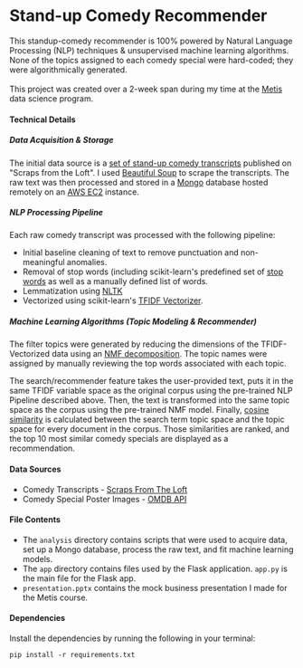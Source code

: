 # Stand-up Comedy Recommender

This standup-comedy recommender is 100% powered by Natural Language Processing (NLP) techniques & unsupervised
machine learning algorithms. None of the topics assigned to each comedy special were hard-coded; they were
algorithmically generated. <br><br>This project was created over a 2-week span during my time at the
<a href="https://www.thisismetis.com/" target="_blank">Metis</a> data science program.

<h4>Technical Details</h5>

<h5>Data Acquisition & Storage</h5>
<p>
    The initial data source is a <a href=" https://scrapsfromtheloft.com/stand-up-comedy-scripts/" target="_blank">set of stand-up comedy transcripts</a>
    published on "Scraps from the Loft". I used <a href="https://www.crummy.com/software/BeautifulSoup/bs4/doc/" target="_blank">Beautiful Soup</a> to
    scrape the transcripts. The raw text was then processed and stored in a
    <a href="https://www.mongodb.com/" target="_blank">Mongo</a> database hosted
    remotely on an <a href="https://aws.amazon.com/ec2/" target="_blank">AWS EC2</a> instance.
</p>

<h5>NLP Processing Pipeline</h5>
<p>
    Each raw comedy transcript was processed with the following pipeline:
    <ul>
        <li>Initial baseline cleaning of text to remove punctuation and non-meaningful anomalies.</li>
        <li>
            Removal of stop words (including scikit-learn's predefined set of
            <a href="https://scikit-learn.org/stable/modules/feature_extraction.html#stop-words" target="_blank">stop words</a>
            as well as a manually defined list of words.
        </li>
        <li>
            Lemmatization using <a href="https://www.nltk.org/_modules/nltk/stem/wordnet.html" target="_blank">NLTK</a>
        </li>
        <li>
            Vectorized using scikit-learn's <a href="https://scikit-learn.org/stable/modules/generated/sklearn.feature_extraction.text.TfidfVectorizer.html" target="_blank">TFIDF Vectorizer</a>.
        </li>
    </ul>
</p>

<h5>Machine Learning Algorithms (Topic Modeling & Recommender)</h5>
<p>
    The filter topics were generated by reducing the dimensions of the TFIDF-Vectorized data using an
    <a href="https://scikit-learn.org/stable/modules/generated/sklearn.decomposition.NMF.html" target="_blank">NMF decomposition</a>.
    The topic names were assigned by manually reviewing the top words associated with each topic.

The search/recommender feature takes the user-provided text, puts it in the same TFIDF variable space as the original corpus using the pre-trained
NLP Pipeline described above. Then, the text is transformed into the same topic space as the corpus using the pre-trained NMF model.
Finally,
<a href="https://scikit-learn.org/stable/modules/generated/sklearn.metrics.pairwise.cosine_similarity.html">cosine similarity</a>
is calculated between the search term topic space and the topic space for every document in the corpus. Those similarities are ranked, and
the top 10 most similar comedy specials are displayed as a recommendation.
</p>

#### Data Sources
* Comedy Transcripts - [Scraps From The Loft](https://scrapsfromtheloft.com/stand-up-comedy-scripts/)
* Comedy Special Poster Images - [OMDB API](https://www.omdbapi.com/)

#### File Contents
* The `analysis` directory contains scripts that were used to acquire data, set up a Mongo database, process the raw
  text, and fit machine learning models.
* The `app` directory contains files used by the Flask application. `app.py` is the main file for the Flask app.
* `presentation.pptx` contains the mock business presentation I made for the Metis course.

#### Dependencies

Install the dependencies by running the following in your terminal:

`pip install -r requirements.txt`